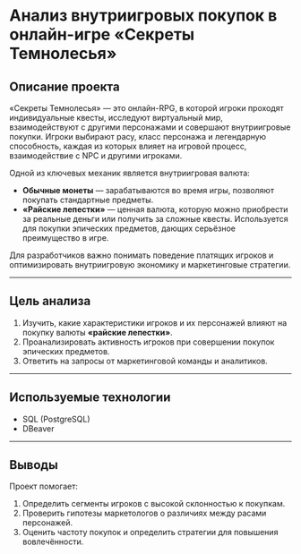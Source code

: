 # Анализ внутриигровых покупок в онлайн-игре «Секреты Темнолесья» 

## Описание проекта

«Секреты Темнолесья» — это онлайн-RPG, в которой игроки проходят индивидуальные квесты, исследуют виртуальный мир, взаимодействуют с другими персонажами и совершают внутриигровые покупки. Игроки выбирают расу, класс персонажа и легендарную способность, каждая из которых влияет на игровой процесс, взаимодействие с NPC и другими игроками.

Одной из ключевых механик является внутриигровая валюта:
- **Обычные монеты** — зарабатываются во время игры, позволяют покупать стандартные предметы.
- **«Райские лепестки»** — ценная валюта, которую можно приобрести за реальные деньги или получить за сложные квесты. Используется для покупки эпических предметов, дающих серьёзное преимущество в игре.

Для разработчиков важно понимать поведение платящих игроков и оптимизировать внутриигровую экономику и маркетинговые стратегии.

---

## Цель анализа

1. Изучить, какие характеристики игроков и их персонажей влияют на покупку валюты **«райские лепестки»**.
2. Проанализировать активность игроков при совершении покупок эпических предметов.
3. Ответить на запросы от маркетинговой команды и аналитиков.

---

## Используемые технологии
- SQL (PostgreSQL)
- DBeaver 

---
## Выводы
Проект помогает:
1. Определить сегменты игроков с высокой склонностью к покупкам.
2. Проверить гипотезы маркетологов о различиях между расами персонажей.
3. Оценить частоту покупок и определить стратегии для повышения вовлечённости.



